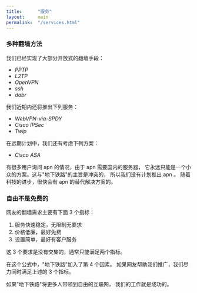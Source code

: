 ```yaml
---
title:      "服务"
layout:     main
permalink:  "/services.html"
---
```


### 多种翻墙方法

我们已经实现了大部分开放式的翻墙手段：

* *PPTP*
* *L2TP*
* *OpenVPN*
* *ssh*
* *dabr*

我们近期内还将推出下列服务：

* *WebVPN-via-SPDY*
* *Cisco IPSec*
* *Twip*

在远期计划中，我们还有考虑下列方案：

* *Cisco ASA*

有很多用户询问 apn 的情况，由于 apn 需要国内的服务器，
它永远只能是一个小众的方案。这与"地下铁路"的主旨是冲突的，
所以我们没有计划推出 apn 。
随着科技的进步，很快会有 apn 的替代解决方案的。


### 自由不是免费的

网友的翻墙需求主要有下面 3 个指标：

1. 服务快速稳定，无限制无要求
2. 价格低廉，最好免费
3. 设置简单，最好有客户服务

这 3 个要求是没有交集的，通常只能满足两个指标。

在这个公式中，"地下铁路"加入了第 4 个因素。
如果网友帮助我们推广，我们尽力同时满足上述的 3 个指标。

如果"地下铁路"将更多人带领到自由的互联网，
我们的工作就是成功的。

